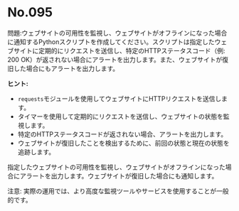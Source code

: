# No.095

問題:ウェブサイトの可用性を監視し、ウェブサイトがオフラインになった場合に通知するPythonスクリプトを作成してください。スクリプトは指定したウェブサイトに定期的にリクエストを送信し、特定のHTTPステータスコード（例: 200 OK）が返されない場合にアラートを出力します。また、ウェブサイトが復旧した場合にもアラートを出力します。

**ヒント:**

- `requests`モジュールを使用してウェブサイトにHTTPリクエストを送信します。
- タイマーを使用して定期的にリクエストを送信し、ウェブサイトの状態を監視します。
- 特定のHTTPステータスコードが返されない場合、アラートを出力します。
- ウェブサイトが復旧したことを検出するために、前回の状態と現在の状態を追跡します。

指定したウェブサイトの可用性を監視し、ウェブサイトがオフラインになった場合にアラートを出力します。ウェブサイトが復旧した場合にも通知します。

注意: 実際の運用では、より高度な監視ツールやサービスを使用することが一般的です。
